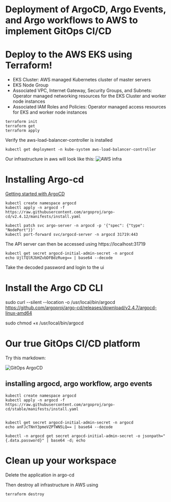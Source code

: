 # Deployment of ArgoCD, Argo Events, and Argo workflows to AWS to implement GitOps CI/CD

# Deploy to the AWS EKS using Terraform! 


- EKS Cluster: AWS managed Kubernetes cluster of master servers
- EKS Node Group
- Associated VPC, Internet Gateway, Security Groups, and Subnets: Operator managed networking resources for the EKS Cluster and worker node instances
- Associated IAM Roles and Policies: Operator managed access resources for EKS and worker node instances

```
terraform init
terraform get
terraform apply
```


Verify the aws-load-balancer-controller is installed
```
kubectl get deployment -n kube-system aws-load-balancer-controller
```
Our infrastructure in aws will look like this:
![AWS infra](https://docs.aws.amazon.com/prescriptive-guidance/latest/patterns/images/pattern-img/abf727c1-ff8b-43a7-923f-bce825d1b459/images/281936fa-bc43-4b4e-a343-ba1eab97df38.png)



# Installing Argo-cd 

[Getting started with ArgoCD](https://argo-cd.readthedocs.io/en/stable/getting_started/)

```
kubectl create namespace argocd
kubectl apply -n argocd -f https://raw.githubusercontent.com/argoproj/argo-cd/v2.4.12/manifests/install.yaml

kubectl patch svc argo-server -n argocd -p '{"spec": {"type": "NodePort"}}'
kubectl port-forward svc/argocd-server -n argocd 31719:443
```

The API server can then be accessed using https://localhost:31719

```
kubectl get secret argocd-initial-admin-secret -n argocd
echo UjlTQlRJbHZvbDFBdzRueg== | base64 --decode
```
Take the decoded password and login to the ui

# Install the Argo CD CLI
sudo curl --silent --location -o /usr/local/bin/argocd https://github.com/argoproj/argo-cd/releases/download/v2.4.7/argocd-linux-amd64

sudo chmod +x /usr/local/bin/argocd

# Our true GitOps CI/CD platform


Try this markdown:

![GitOps ArgoCD](https://www.eksworkshop.com/images/argocd/argocd_architecture.png)

## installing argocd, argo workflow, argo events
```
kubectl create namespace argocd
kubectl apply -n argocd -f https://raw.githubusercontent.com/argoproj/argo-cd/stable/manifests/install.yaml


kubectl get secret argocd-initial-admin-secret -n argocd
echo anFJcTNnY3pmeVZPTWN5LQ== | base64 --decode

kubectl -n argocd get secret argocd-initial-admin-secret -o jsonpath="{.data.password}" | base64 -d; echo
```


# Clean up your workspace

Delete the application in argo-cd

Then destroy all infrastructure in AWS using
```
terraform destroy
```

